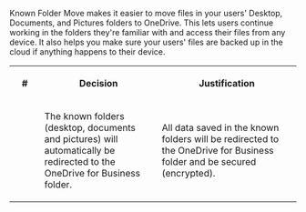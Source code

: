 Known Folder Move makes it easier to move files in your users' Desktop, Documents, and Pictures folders to OneDrive. This lets users continue working in the folders they're familiar with and access their files from any device. It also helps you make sure your users' files are backed up in the cloud if anything happens to their device.

<table data-layout="default" data-local-id="42a408eb-d7ea-4a09-96ce-d6c63dc82c95" class="confluenceTable"><colgroup><col style="width: 81.0px;"><col style="width: 299.0px;"><col style="width: 379.0px;"></colgroup><tbody><tr><th class="confluenceTh"><p><strong>#</strong></p></th><th class="confluenceTh"><p><strong>Decision</strong></p></th><th class="confluenceTh"><p><strong>Justification</strong></p></th></tr><tr><td class="confluenceTd"><p></p></td><td class="confluenceTd"><p>The known folders (desktop, documents and pictures) will automatically be redirected to the OneDrive for Business folder.</p></td><td class="confluenceTd"><p>All data saved in the known folders will be redirected to the OneDrive for Business folder and be secured (encrypted).</p></td></tr></tbody></table>